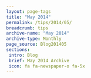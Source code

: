 ```yaml
---
layout: page-tags
title: "May 2014"
permalink: /tips/2014/05/
breadcrumb: tips
archive-name: "May 2014"
archive-type: Monthly
page_source: Blog201405
sections:
 intro: Blog
 brief: May 2014 Archive
 icon: fa fa-newspaper-o fa-5x
---
```


